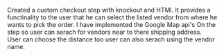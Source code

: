 Created a custom checkout step with knockout and  HTMl. 
It provides a functinality to the user that he can select the listed vendor from where he wants to pick the order. 
I have implemented the Google Map api's On the step so user can serach for vendors near to there shipping address.  
User can choose the distance too user can also serach using the vendor name. 
